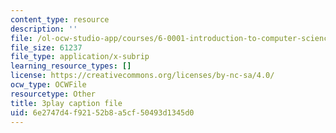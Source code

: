 ```yaml
---
content_type: resource
description: ''
file: /ol-ocw-studio-app/courses/6-0001-introduction-to-computer-science-and-programming-in-python-fall-2016/6e2747d4f92152b8a5cf50493d1345d0_SE4P7IVCunE.vtt
file_size: 61237
file_type: application/x-subrip
learning_resource_types: []
license: https://creativecommons.org/licenses/by-nc-sa/4.0/
ocw_type: OCWFile
resourcetype: Other
title: 3play caption file
uid: 6e2747d4-f921-52b8-a5cf-50493d1345d0
---
```


